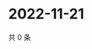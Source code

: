 # 2022-11-21

共 0 条

<!-- BEGIN WEIBO -->
<!-- 最后更新时间 Mon Nov 21 2022 20:09:50 GMT+0800 (China Standard Time) -->

<!-- END WEIBO -->
